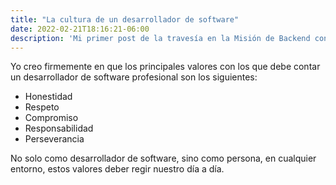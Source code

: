 ```yaml
---
title: "La cultura de un desarrollador de software"
date: 2022-02-21T18:16:21-06:00
description: 'Mi primer post de la travesía en la Misión de Backend con Node JS de Launch X.'
---
```


Yo creo firmemente en que los principales valores con los que debe contar un desarrollador de software profesional son los siguientes:

- Honestidad
- Respeto
- Compromiso
- Responsabilidad
- Perseverancia

No solo como desarrollador de software, sino como persona, en cualquier entorno, estos valores deber regir nuestro día a día.
